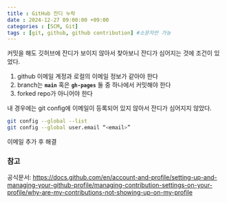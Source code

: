 ```yaml
---
title : GitHub 잔디 누락
date : 2024-12-27 09:00:00 +09:00
categories : [SCM, Git]
tags : [git, github, github contribution] #소문자만 가능
---
```


커밋을 해도 깃허브에 잔디가 보이지 않아서 찾아보니 잔디가 심어지는 것에 조건이 있었다.

1. github 이메일 계정과 로컬의 이메일 정보가 같아야 한다
2. branch는 **`main`** 혹은 **`gh-pages`** 둘 중 하나에서 커밋해야 한다
3. forked repo가 아니어야 한다

내 경우에는 git config에 이메일이 등록되어 있지 않아서 잔디가 심어지지 않았다.

```bash
git config --global --list
git config --global user.email “<email>”
```

이메일 추가 후 해결

### 참고

공식문서: https://docs.github.com/en/account-and-profile/setting-up-and-managing-your-github-profile/managing-contribution-settings-on-your-profile/why-are-my-contributions-not-showing-up-on-my-profile